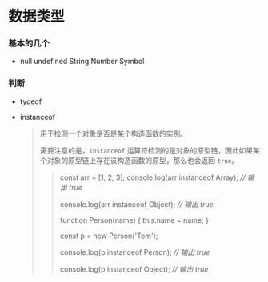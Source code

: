 # 数据类型

### 基本的几个

* null undefined String Number Symbol

### 判断

* tyoeof

* instanceof 

  >用于检测一个对象是否是某个构造函数的实例。
  >
  >需要注意的是，`instanceof` 运算符检测的是对象的原型链，因此如果某个对象的原型链上存在该构造函数的原型，那么也会返回 `true`。
  >
  >>const arr = [1, 2, 3]; console.log(arr instanceof Array); *// 输出 true* 
  >>
  >>console.log(arr instanceof Object); *// 输出 true*
  >>
  >>function Person(name) {  this.name = name; } 
  >>
  >>const p = new Person('Tom'); 
  >>
  >>console.log(p instanceof Person); *// 输出 true* 
  >>
  >>console.log(p instanceof Object); *// 输出 true*

